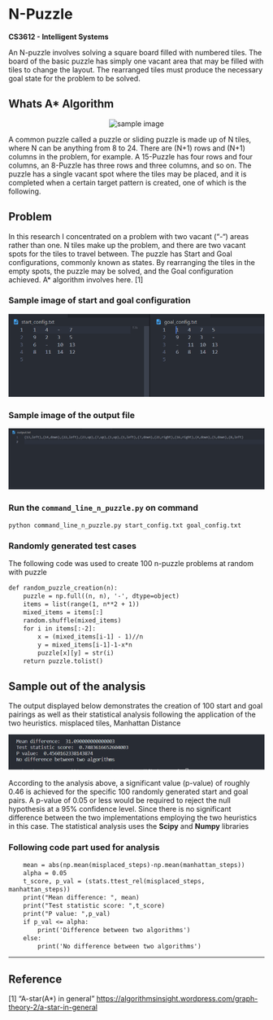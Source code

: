 # N-Puzzle
**CS3612 - Intelligent Systems**

An N-puzzle involves solving a square board filled with numbered tiles. The board of the basic puzzle has simply one vacant area that may be filled with tiles to change the layout. The rearranged tiles must produce the necessary goal state for the problem to be solved. 

## Whats A* Algorithm
<p align = "center">
<img src="https://algorithmsinsight.files.wordpress.com/2016/03/220px-15-puzzle-svg.png" alt="sample image">
</p>

A common puzzle called a puzzle or sliding puzzle is made up of N tiles, where N can be anything from 8 to 24. There are (N+1) rows and (N+1) columns in the problem, for example. A 15-Puzzle has four rows and four columns, an 8-Puzzle has three rows and three columns, and so on. The puzzle has a single vacant spot where the tiles may be placed, and it is completed when a certain target pattern is created, one of which is the following.


## Problem

In this research I concentrated on a problem with two vacant (“-“) areas rather than one. N tiles make up the problem, and there are two vacant spots for the tiles to travel between. The puzzle has Start and Goal configurations, commonly known as states. By rearranging the tiles in the empty spots, the puzzle may be solved, and the Goal configuration achieved. A* algorithm involves here. [1]

### Sample image of start and goal configuration

 <img src="img/1.png" alt="sample image" >

### Sample image of the output file
 <img src="img/2.png" alt="sample image">


### Run the `command_line_n_puzzle.py` on command 
```
python command_line_n_puzzle.py start_config.txt goal_config.txt 

```
### Randomly generated test cases
The following code was used to create 100 n-puzzle problems at random with puzzle 

```
def random_puzzle_creation(n):
    puzzle = np.full((n, n), '-', dtype=object)
    items = list(range(1, n**2 + 1))
    mixed_items = items[:]
    random.shuffle(mixed_items)
    for i in items[:-2]:
        x = (mixed_items[i-1] - 1)//n
        y = mixed_items[i-1]-1-x*n
        puzzle[x][y] = str(i)
    return puzzle.tolist()
```

## Sample out of the analysis

The output displayed below demonstrates the creation of 100 start and goal pairings as well as their statistical analysis following the application of the two heuristics. misplaced tiles, Manhattan Distance

<img src="img/3.png" alt="sample image" >

According to the analysis above, a significant value (p-value) of roughly 0.46 is achieved for the 
specific 100 randomly generated start and goal pairs. A p-value of 0.05 or less would be required 
to reject the null hypothesis at a 95% confidence level. Since there is no significant difference 
between the two implementations employing the two heuristics in this case. The statistical 
analysis uses the **Scipy** and **Numpy** libraries

### Following code part used for analysis 
```
    mean = abs(np.mean(misplaced_steps)-np.mean(manhattan_steps))
    alpha = 0.05
    t_score, p_val = (stats.ttest_rel(misplaced_steps, manhattan_steps))
    print("Mean difference: ", mean)
    print("Test statistic score: ",t_score)
    print("P value: ",p_val)
    if p_val <= alpha:
        print('Difference between two algorithms')
    else:
        print('No difference between two algorithms')

```

***
## Reference
[1] “A-star(A*) in general”
https://algorithmsinsight.wordpress.com/graph-theory-2/a-star-in-general